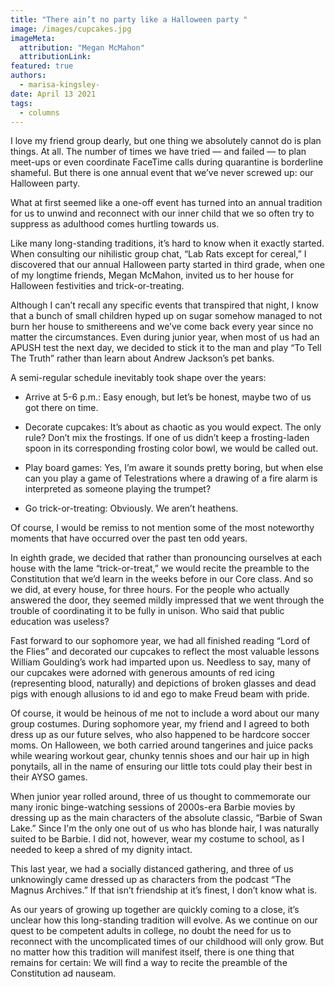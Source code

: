 ```yaml
---
title: "There ain’t no party like a Halloween party "
image: /images/cupcakes.jpg
imageMeta:
  attribution: "Megan McMahon"
  attributionLink:
featured: true
authors:
  - marisa-kingsley-
date: April 13 2021
tags:
  - columns
---
```


I love my friend group dearly, but one thing we absolutely cannot do is
plan things. At all. The number of times we have tried — and failed — to
plan meet-ups or even coordinate FaceTime calls during quarantine is
borderline shameful. But there is one annual event that we’ve never
screwed up: our Halloween party.

What at first seemed like a one-off event has turned into an annual
tradition for us to unwind and reconnect with our inner child that we so
often try to suppress as adulthood comes hurtling towards us.

Like many long-standing traditions, it’s hard to know when it exactly
started. When consulting our nihilistic group chat, “Lab Rats except for
cereal,” I discovered that our annual Halloween party started in third
grade, when one of my longtime friends, Megan McMahon, invited us to her
house for Halloween festivities and trick-or-treating.

Although I can’t recall any specific events that transpired that night,
I know that a bunch of small children hyped up on sugar somehow managed
to not burn her house to smithereens and we’ve come back every year
since no matter the circumstances. Even during junior year, when most of
us had an APUSH test the next day, we decided to stick it to the man and
play “To Tell The Truth” rather than learn about Andrew Jackson’s pet
banks.

A semi-regular schedule inevitably took shape over the years:

-   Arrive at 5-6 p.m.: Easy enough, but let’s be honest, maybe two of
us got there on time.

-   Decorate cupcakes: It’s about as chaotic as you would expect. The
only rule? Don’t mix the frostings. If one of us didn’t keep a
frosting-laden spoon in its corresponding frosting color bowl, we
would be called out.

-   Play board games: Yes, I’m aware it sounds pretty boring, but when
else can you play a game of Telestrations where a drawing of a
fire alarm is interpreted as someone playing the trumpet?

-   Go trick-or-treating: Obviously. We aren’t heathens.

Of course, I would be remiss to not mention some of the most noteworthy
moments that have occurred over the past ten odd years.

In eighth grade, we decided that rather than pronouncing ourselves at
each house with the lame “trick-or-treat,” we would recite the preamble
to the Constitution that we’d learn in the weeks before in our Core
class. And so we did, at every house, for three hours. For the people
who actually answered the door, they seemed mildly impressed that we
went through the trouble of coordinating it to be fully in unison. Who
said that public education was useless?

Fast forward to our sophomore year, we had all finished reading “Lord of
the Flies” and decorated our cupcakes to reflect the most valuable
lessons William Goulding’s work had imparted upon us. Needless to say,
many of our cupcakes were adorned with generous amounts of red icing
(representing blood, naturally) and depictions of broken glasses and
dead pigs with enough allusions to id and ego to make Freud beam with
pride.

Of course, it would be heinous of me not to include a word about our
many group costumes. During sophomore year, my friend and I agreed to
both dress up as our future selves, who also happened to be hardcore
soccer moms. On Halloween, we both carried around tangerines and juice
packs while wearing workout gear, chunky tennis shoes and our hair up in
high ponytails, all in the name of ensuring our little tots could play
their best in their AYSO games.

When junior year rolled around, three of us thought to commemorate our
many ironic binge-watching sessions of 2000s-era Barbie movies by
dressing up as the main characters of the absolute classic, “Barbie of
Swan Lake.” Since I'm the only one out of us who has blonde hair, I was
naturally suited to be Barbie. I did not, however, wear my costume to
school, as I needed to keep a shred of my dignity intact.

This last year, we had a socially distanced gathering, and three of us
unknowingly came dressed up as characters from the podcast “The Magnus
Archives.” If that isn’t friendship at it’s finest, I don’t know what
is.

As our years of growing up together are quickly coming to a close, it’s
unclear how this long-standing tradition will evolve. As we continue on
our quest to be competent adults in college, no doubt the need for us to
reconnect with the uncomplicated times of our childhood will only grow.
But no matter how this tradition will manifest itself, there is one
thing that remains for certain: We will find a way to recite the
preamble of the Constitution ad nauseam.

